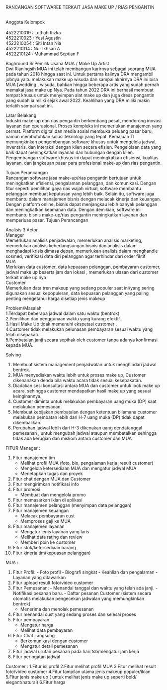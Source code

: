 RANCANGAN SOFTWAREE TERKAIT JASA MAKE UP / RIAS PENGANTIN 

<br> Anggota Kelompok <br>
 <br> 4522210019 : Lutfiah Rizka <br>
 4522210023 : Yesi Agustin <br>
 4522210054 : Siti Intan Nia <br>
 4522210114 : Nur Ikhsan A <br>
 4522210124 : Muhammad Septian F <br>

Baghround Si Pemilik Usaha MUA / Make Up Artist  <br>
Dwi Rianingsih MUA ini telah membangun karirnya sebagai seorang MUA pada tahun 2018 hingga saat ini. Untuk pertama kalinya DRA mengambil jobnya yaitu melakukan make up wisuda dan sampai akhirnya DRA ini bisa MUA [wedding , wisuda, bahkan hingga beberapa artis yang sudah pernah memakai jasa make up Nya. Pada tahun 2022 DRA ini berhasil membuat tempat khusus untuk menyimpan alat make up dan juga dress pengantin yang sudah ia miliki sejak awal 2022. Keahlihan yang DRA miliki makin terlatih sampai saat ini. <br>

Latar Belakang <br>
Industri make-up dan rias pengantin berkembang pesat, mendorong inovasi layanan dan operasional. Proses kompleks ini memerlukan manajemen yang cermat. Platform digital dan media sosial membuka peluang pasar baru, namun membutuhkan solusi teknologi yang tepat. Kemajuan TI memungkinkan pengembangan software khusus untuk mengelola jadwal, inventaris, dan interaksi dengan klien secara efisien. Pengelolaan data yang baik dapat meningkatkan layanan dan hubungan dengan klien. Pengembangan software khusus ini dapat meningkatkan efisiensi, kualitas layanan, dan jangkauan pasar para profesional make-up dan rias pengantin. <br>

Tujuan Perancangan <br>
Rancangan software jasa make-up/rias pengantin bertujuan untuk meningkatkan efisiensi, pengalaman pelanggan, dan komunikasi. Dengan fitur seperti pemilihan gaya rias wajah virtual, software membantu pelanggan membuat keputusan yang lebih baik. Selain itu, software juga membantu dalam manajemen bisnis dengan melacak kinerja dan keuangan. Dengan platform online, bisnis dapat menjangkau lebih banyak pelanggan dan meningkatkan keamanan data. Dengan demikian, software ini membantu bisnis make-up/rias pengantin meningkatkan layanan dan memperluas pasar.
Tujuan Perancangan <br>

Analisis 3 Actor <br>
Manager <br>
Memerlukan analisis penjadwalan, memerlukan analisis marketing, memerlukan analisis keberlangsungan bisnis dan analisis dalam menghadapi krisis dimasa depan, memerlukan analisis dalam menghandle sosmed, verifikasi data diri pelanggan agar terhindar dari order fiktif <br>
MUA<br>
Merlukan data customer, data kepuasan pelanggan, pembayaran customer, jadwal make up beserta jam dan lokasi , memerlukan ulasan dari customer terkait make up nya <br>
Customer<br>
Memerlukan data tren makeup yang sedang populer saat ini/yang sering digunakan sesuai kepopuleran, data kepuasan pelanggan yang paling penting mengetahui harga disetiap jenis makeup <br>

Problem/Masalah <br>
1.Terdapat beberapa jadwal dalam satu waktu (bentrok) <br>
⁠2.Pemilihan dan penggunaan waktu yang kurang efektif. <br>
3.Hasil Make Up tidak memenuhi ekspetasi customer . <br>
4.Customer tidak melakukan pelunasan pembayaran sesuai waktu yang telah disepakati. <br>
5.Pembatalan janji secara sepihak oleh customer tanpa adanya konfirmasi kepada MUA. <br>

Solving <br>
1.  Membuat sistem management penjadwalan untuk menghindari jadwal bentrok. <br>
2. MUA menyediakan waktu lebih untuk proses make up, Customer dikenanakan
    denda bila waktu acara tidak sesuai kesepakatan.<br>
3. ⁠Diadakan sesi konsultasi antara MUA dan customer untuk look make up acara,
    sehingga customer mendapatkan hasil make up yang sesuai keinginannya.<br>
4. Customer diminta untuk melakukan pembayaran uang muka (DP) saat melakukan 
    pemesanan.<br>
5. ⁠Membuat kebijakan pembatalan dengan ketentuan bilamana customer melakukan
    pembatan lebih dari H-7 uang muka (DP) tidak dapat dikembalikan.<br>
6. Perubahan jadwal lebih dari H-3 dikenakan uang dendatanggal pemesanan , untuk mengubah jadwal ataupun membatalkan 
    sehingga tidak ada kerugian dan miskom antara customer dan MUA<br>

 FITUR 
 Manager :
1. Fitur manajemen tim
   - Melihat profil MUA (foto, bio, pengalaman kerja ,result customer)
   - Mengelola ketersediaan MUA dan mengatur jadwal MUA
   - Menetapkan tugas dan proyek
2. Fitur chat dengan MUA dan Customer
3. Fitur mengirimkan notifikasi info 
4. Fitur promosi
   - Membuat dan mengelola promo
5. Fitur memasarkan iklan di aplikasi
6. Fitur manajemen pelanggan (menyimpan data pelanggan)
7. Fitur manajemen keuangan
   - Melacak pembayaran cust
   - Memproses gaji ke MUA
8. Fitur manajemen layanan 
   - Mengatur jenis layanan yang laris
   - Melihat data rating dan review
   - Memberi poin ke customer
9. Fitur stok/ketersediaan barang
10. Fitur kinerja tim(kepuasan pelanggan)

MUA :
1. Fitur Profil:
       - Foto profil
       - Biografi singkat
       - Keahlian dan pengalaman
       - Layanan yang ditawarkan
2. Fitur upload result foto/video customer
3. Fitur Pemesanan:
       - Menandai tanggal dan waktu yang telah ada janji.
       - Notifikasi pesanan baru.
       - Daftar pesanan Customer (sistem secara otomatis
          melakukan pengecekan jadwalan yang memungkinkan
          bentrok)
      - Menerima dan menolak pemesanan
 4. Fitur menandai cust yang sedang proses dan selesai 
         proses
5. Fitur pembayaran
      - Mengatur harga
      - Melihat data pembayaran 
6. Fitur Chat Langsung
      - Berkomunikasi dengan customer
      - Mengatur detail pemesanan
7. Fitur jadwal urutan pesanan pada hari tsb/mengatur jam kerja
8. Fitur peringatan jadwal

Customer : 
1.Fitur isi profil
2.Fitur melihat profil MUA
3.Fitur melihat result foto/video customer
4.Fitur tampilan utama jenis makeup populer/iklan
5.Fitur jenis make up ( untuk melihat jenis make up seperti bold/ elegant/natural) 
6.Fitur harga


